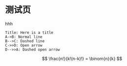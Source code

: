 # 测试页

hhh

```sequence
Title: Here is a title
A->B: Normal line
B-->C: Dashed line
C->>D: Open arrow
D-->>A: Dashed open arrow
```

$$
\frac{n!}{k!(n-k)!} = \binom{n}{k}
$$
